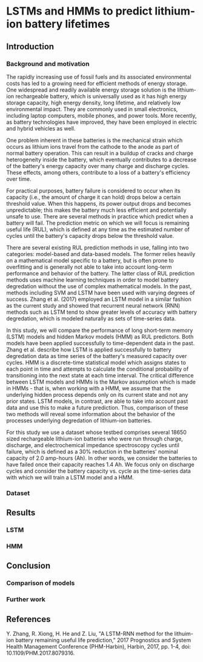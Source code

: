 # LSTMs and HMMs to predict lithium-ion battery lifetimes

## Introduction

### Background and motivation
The rapidly increasing use of fossil fuels and its associated
environmental costs has led to a growing need for efficient methods of
energy storage. One widespread and readily available energy storage
solution is the lithium-ion rechargeable battery, which is universally used as it
has high energy storage capacity, high energy density, long
lifetime, and relatively low environmental impact. They are commonly
used in small electronics, including laptop computers, mobile phones,
and power tools. More recently, as battery technologies have improved,
they have been employed in electric and hybrid vehicles as well.

One problem inherent in these batteries is the mechanical strain which
occurs as lithium ions travel from the cathode to the anode as part of
normal battery operation. This can result in a buildup of cracks and
charge heterogeneity inside the battery, which eventually contributes
to a decrease of the battery's energy capacity over many charge and
discharge cycles. These effects, among others, contribute to a loss of
a battery's efficiency over time.

For practical purposes, battery failure is considered to occur when
its capacity (i.e., the amount of charge it can hold) drops below a
certain threshold value. When this happens, its power output drops and
becomes unpredictable; this makes the battery much less efficient and
potentially unsafe to use. There are several methods in practice which
predict when a battery will fail. The prediction metric on which we
will focus is remaining useful life (RUL), which is defined at any
time as the estimated number of cycles until the battery's capacity
drops below the threshold value.

There are several existing RUL prediction methods in use, falling into
two categories: model-based and data-based models. The former relies
heavily on a mathematical model specific to a battery, but is often
prone to overfitting and is generally not able to take into account
long-term performance and behavior of the battery. The latter class of
RUL prediction methods uses machine learning techniques in order to
model battery degredation without the use of complex mathematical
models. In the past, methods including SVM and LSTM have been used
with varying degrees of success. Zhang et al. (2017) employed an LSTM
model in a similar fashion as the current study and showed that
recurrent neural network (RNN) methods such as LSTM tend to show
greater levels of accuracy with battery degredation, which is modeled
naturally as sets of time-series data.

In this study, we will compare the performance of long short-term
memory (LSTM) models and hidden Markov models (HMM) as RUL
predictors. Both models have been applied successfully to
time-dependent data in the past. Zhang et al. describe how LSTM is
applied successfully to battery degredation data as time series of the
battery's measured capacity over cycles. HMM is a discrete-time
statistical model which assigns states to each point in time and
attempts to calculate the conditional probability of transitioning
into the next state at each time interval. The critical difference
between LSTM models and HMMs is the Markov assumption which is made in
HMMs - that is, when working with a HMM, we assume that the underlying
hidden process depends only on its current state and not any prior
states. LSTM models, in contrast, are able to take into account past
data and use this to make a future prediction. Thus, comparison of
these two methods will reveal some information about the behavior of
the processes underlying degredation of lithium-ion batteries.

For this study we use a dataset whose testbed comprises several 18650
sized rechargeable lithium-ion batteries who were run through charge,
discharge, and electrochemical impedance spectroscopy cycles until
failure, which is defined as a 30% reduction in the batteries' nominal
capacity of 2.0 amp-hours (Ah). In other words, we consider the batteries to have
failed once their capacity reaches 1.4 Ah.
We focus only on discharge cycles and consider
the battery capacity vs. cycle as the time-series data with which we
will train a LSTM model and a HMM.


### Dataset

## Results

### LSTM

### HMM

## Conclusion

### Comparison of models

### Further work

## References

Y. Zhang, R. Xiong, H. He and Z. Liu, "A LSTM-RNN method for the lithuim-ion battery remaining useful life prediction," 2017 Prognostics 
and System Health Management Conference (PHM-Harbin), Harbin, 2017, pp. 1-4, doi: 10.1109/PHM.2017.8079316.
